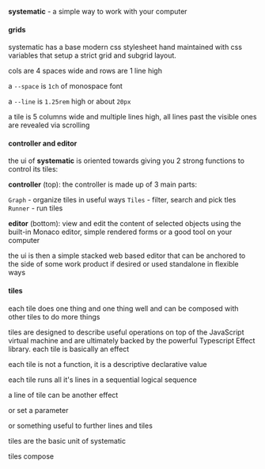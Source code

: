 **systematic** - a simple way to work with your computer

#### grids

systematic has a base modern css stylesheet hand maintained with css variables that setup a strict grid and subgrid layout.

cols are 4 spaces wide and rows are 1 line high

a `--space` is `1ch` of monospace font

a `--line` is `1.25rem` high or about `20px`


a tile is 5 columns wide and multiple lines high,
all lines past the visible ones are revealed via scrolling

#### controller and editor

the ui of **systematic** is oriented towards giving you 2 strong functions to control its tiles:


**controller** (top): the controller is made up of 3 main parts: 

`Graph` - organize tiles in useful ways
`Tiles` - filter, search and pick tles
`Runner` - run tiles

**editor** (bottom): view and edit the content of selected objects using the built-in Monaco editor, simple rendered forms or a good tool on your computer

the ui is then a simple stacked web based editor that can be anchored to the side of some work product if desired or used standalone in flexible ways

#### tiles 

each tile does one thing and one thing well and can be composed with other tiles to do more things

tiles are designed to describe useful operations on top of the JavaScript virtual machine and are ultimately backed by the powerful Typescript Effect library.  each tile is basically an effect

each tile is not a function, it is a descriptive declarative value

each tile runs all it's lines in a sequential logical sequence

a line of tile can be another effect

or set a parameter

or something useful to further lines and tiles

tiles are the basic unit of systematic

tiles compose

